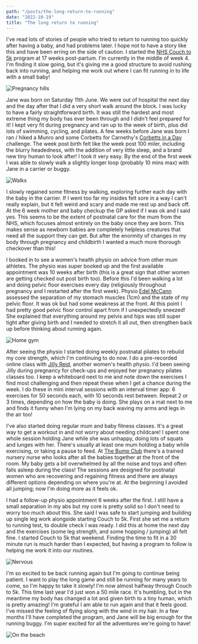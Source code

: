 ```yaml
---
path: "/posts/the-long-return-to-running"
date: "2022-10-19"
title: "The long return to running"
---
```


I've read lots of stories of people who tried to return to running too quickly after having a baby, and had problems later. I hope not to have a story like this and have been erring on the side of caution. I started the [NHS Couch to 5k](https://www.nhs.uk/live-well/exercise/running-and-aerobic-exercises/get-running-with-couch-to-5k/) program at 17 weeks post-partum. I'm currently in the middle of week 4. I'm finding it slow going, but it's giving me a good structure to avoid rushing back into running, and helping me work out where I can fit running in to life with a small baby!

<!-- end -->
![Pregnancy hills](../images/long-return-to-running/cobbler.jpeg)

Jane was born on Saturday 11th June. We were out of hospital the next day and the day after that I did a very short walk around the block. I was lucky to have a fairly straightforward birth. It was still the hardest and most extreme thing my body has ever been through and I didn't feel prepared for it! I kept very fit during pregnancy and ran up to the week of birth, plus did lots of swimming, cycling, and pilates. A few weeks before Jane was born I ran / hiked a Munro and some Corbetts for Carnethy's [Corbetts in a Day](https://carnethy.com/2022/05/corbetts-in-a-day-ticked/) challenge. The week post birth felt like the week post 100 miler, including the blurry headedness, with the addition of very little sleep, and a brand new tiny human to look after! I took it very easy. By the end of the first week I was able to slowly walk a slightly longer loop (probably 10 mins max) with Jane in a carrier or buggy.

![Walks](../images/long-return-to-running/walks.jpeg)

I slowly regained some fitness by walking, exploring further each day with the baby in the carrier. If I went too far my insides felt sore in a way I can't really explain, but it felt weird and scary and made me rest up and back off. At the 6 week mother and baby checkup the GP asked if I was ok and I said yes. This seems to be the extent of postnatal care for the mum from the NHS, which focuses almost entirely on the baby once they are born. This makes sense as newborn babies are completely helpless creatures that need all the support they can get. But after the enormity of changes in my body through pregnancy and childbirth I wanted a much more thorough checkover than this!

I booked in to see a women's health physio on advice from other mum athletes. The physio was super booked up and the first available appointment was 10 weeks after birth (this is a great sign that other women are getting checked out post birth too). Before this I'd been walking a lot and doing pelvic floor exercises every day (religiously throughout pregnancy and I restarted after the first week). Physio [Edel McCann](https://www.physiomummy.com/) assessed the separation of my stomach muscles (1cm) and the state of my pelvic floor. It was ok but had some weakness at the front. At this point I had pretty good pelvic floor control apart from if I unexpectedly sneezed! She explained that everything around my pelvis and hips was still super tight after giving birth and I needed to stretch it all out, then strengthen back up before thinking about running again.

![Home gym](../images/long-return-to-running/home-gym.jpeg)

After seeing the physio I started doing weekly postnatal pilates to rebuild my core strength, which I'm continuing to do now. I do a pre-recorded online class with [Jilly Reid](https://www.jillyreidphysio.co.uk/pilates), another women's health physio. I'd been seeing Jilly during pregnancy for check-ups and enjoyed her pregnancy pilates classes too. I keep a whiteboard next to me and note down the exercises I find most challenging and then repeat these when I get a chance during the week. I do these in mini interval sessions with an interval timer app: 6 exercises for 50 seconds each, with 10 seconds rest between. Repeat 2 or 3 times, depending on how the baby is doing. She plays on a mat next to me and finds it funny when I'm lying on my back waving my arms and legs in the air too!

I've also started doing regular mum and baby fitness classes. It's a great way to get a workout in and not worry about needing childcare! I spent one whole session holding Jane while she was unhappy, doing lots of squats and lunges with her. There's usually at least one mum holding a baby while exercising, or taking a pause to feed. At [The Bump Club](http://thebumpclub.com/) there's a trained nursery nurse who looks after all the babies together at the front of the room. My baby gets a bit overwhelmed by all the noise and toys and often falls asleep during the class! The sessions are designed for postnatal women who are recovering and regaining fitness and there are always different options depending on where you're at. At the beginning I avoided all jumping; now I'm doing more as it feels ok.

I had a follow-up physio appointment 6 weeks after the first. I still have a small separation in my abs but my core is pretty solid so I don't need to worry too much about this. She said I was safe to start jumping and building up single leg work alongside starting Couch to 5k. First she set me a return to running test, to double check I was ready. I did this at home the next day and the exercises (some leg strength, and some hopping / jumping) all felt fine. I started Couch to 5k that weekend. Finding the time to fit in a 30 minute run is much harder than I expected, but having a program to follow is helping me work it into our routines.

![Nervous](../images/long-return-to-running/nervous.jpeg)

I'm so excited to be back running again but I'm going to continue being patient. I want to play the long game and still be running for many years to come, so I'm happy to take it slowly! I'm now almost halfway through Couch to 5k. This time last year I'd just won a 50 mile race. It's humbling, but in the meantime my body has changed a lot and given birth to a tiny human, which is pretty amazing! I'm grateful I am able to run again and that it feels good. I've missed the feeling of flying along with the wind in my hair. In a few months I'll have completed the program, and Jane will be big enough for the running buggy. I'm super excited for all the adventures we're going to have!

![On the beach](../images/long-return-to-running/future.jpeg)
